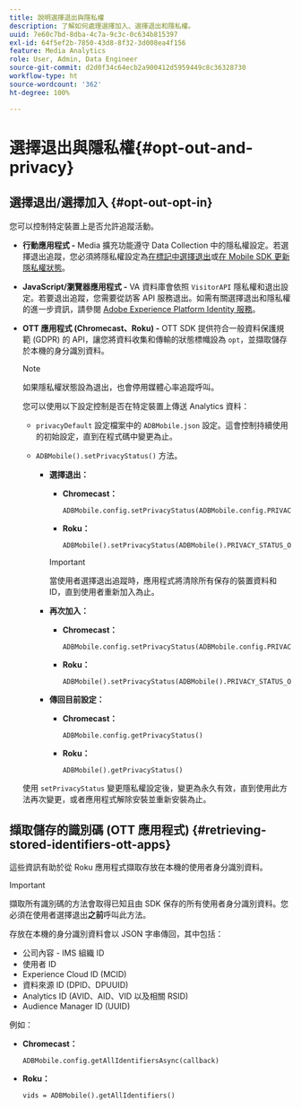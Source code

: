 ```yaml
---
title: 說明選擇退出與隱私權
description: 了解如何處理選擇加入、選擇退出和隱私權。
uuid: 7e60c7bd-8dba-4c7a-9c3c-0c634b815397
exl-id: 64f5ef2b-7850-43d8-8f32-3d008ea4f156
feature: Media Analytics
role: User, Admin, Data Engineer
source-git-commit: d2d0f34c64ecb2a900412d5959449c8c36328730
workflow-type: ht
source-wordcount: '362'
ht-degree: 100%

---
```


# 選擇退出與隱私權{#opt-out-and-privacy}

## 選擇退出/選擇加入 {#opt-out-opt-in}

您可以控制特定裝置上是否允許追蹤活動。

* **行動應用程式 -** Media 擴充功能遵守 Data Collection 中的隱私權設定。若選擇退出追蹤，您必須將隱私權設定為[在標記中選擇退出](https://developer.adobe.com/client-sdks/documentation/getting-started/create-a-mobile-property/#create-a-mobile-property)或[在 Mobile SDK 更新隱私權狀態](https://developer.adobe.com/client-sdks/documentation/privacy-and-gdpr/#getprivacystatus)。
* **JavaScript/瀏覽器應用程式 -** VA 資料庫會依照 `VisitorAPI` 隱私權和退出設定。若要退出追蹤，您需要從訪客 API 服務退出。如需有關選擇退出和隱私權的進一步資訊，請參閱 [Adobe Experience Platform Identity 服務](https://experienceleague.adobe.com/docs/id-service/using/home.html)。
* **OTT 應用程式 (Chromecast、Roku) -** OTT SDK 提供符合一般資料保護規範 (GDPR) 的 API，讓您將資料收集和傳輸的狀態標幟設為 `opt`，並擷取儲存於本機的身分識別資料。

   >[!NOTE]
   >
   >如果隱私權狀態設為退出，也會停用媒體心率追蹤呼叫。

   您可以使用以下設定控制是否在特定裝置上傳送 Analytics 資料：

   * `privacyDefault` 設定檔案中的 `ADBMobile.json` 設定。這會控制持續使用的初始設定，直到在程式碼中變更為止。

   * `ADBMobile().setPrivacyStatus()` 方法。

      * **選擇退出：**

         * **Chromecast：**

            ```
            ADBMobile.config.setPrivacyStatus(ADBMobile.config.PRIVACY_STATUS_OPT_OUT)
            ```

         * **Roku：**

            ```
            ADBMobile().setPrivacyStatus(ADBMobile().PRIVACY_STATUS_OPT_OUT)
            ```
         >[!IMPORTANT]
         >
         >當使用者選擇退出追蹤時，應用程式將清除所有保存的裝置資料和 ID，直到使用者重新加入為止。

      * **再次加入：**

         * **Chromecast：**

            ```
            ADBMobile.config.setPrivacyStatus(ADBMobile.config.PRIVACY_STATUS_OPT_IN)
            ```

         * **Roku：**

            ```
            ADBMobile().setPrivacyStatus(ADBMobile().PRIVACY_STATUS_OPT_IN)
            ```
      * **傳回目前設定：**

         * **Chromecast：**

            ```
            ADBMobile.config.getPrivacyStatus()
            ```

         * **Roku：**

            ```
            ADBMobile().getPrivacyStatus()
            ```
   使用 `setPrivacyStatus` 變更隱私權設定後，變更為永久有效，直到使用此方法再次變更，或者應用程式解除安裝並重新安裝為止。

## 擷取儲存的識別碼 (OTT 應用程式) {#retrieving-stored-identifiers-ott-apps}

這些資訊有助於從 Roku 應用程式擷取存放在本機的使用者身分識別資料。

>[!IMPORTANT]
>
>擷取所有識別碼的方法會取得已知且由 SDK 保存的所有使用者身分識別資料。您必須在使用者選擇退出&#x200B;**之前**&#x200B;呼叫此方法。

存放在本機的身分識別資料會以 JSON 字串傳回，其中包括：

* 公司內容 - IMS 組織 ID
* 使用者 ID
* Experience Cloud ID (MCID)
* 資料來源 ID (DPID、DPUUID)
* Analytics ID (AVID、AID、VID 以及相關 RSID)
* Audience Manager ID (UUID)

例如：

* **Chromecast：**

   ```
   ADBMobile.config.getAllIdentifiersAsync(callback)
   ```

* **Roku：**

   ```
   vids = ADBMobile().getAllIdentifiers()
   ```
